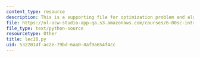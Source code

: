 ```yaml
---
content_type: resource
description: This is a supporting file for optimization problem and algorithms
file: https://ol-ocw-studio-app-qa.s3.amazonaws.com/courses/6-00sc-introduction-to-computer-science-and-programming-spring-2011/5322014fac2e79bd6aa08af9a654f4cc_lec18.py
file_type: text/python-source
resourcetype: Other
title: lec18.py
uid: 5322014f-ac2e-79bd-6aa0-8af9a654f4cc
---
```

